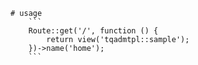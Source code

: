     # usage 
        ```
        Route::get('/', function () {
            return view('tqadmtpl::sample');
        })->name('home');
        ```
    
